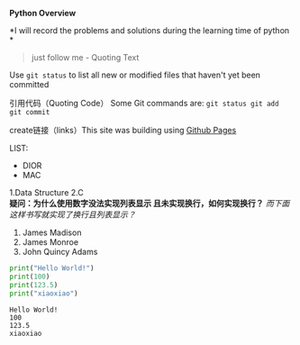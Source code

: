 
**Python Overview**

*I will record the problems and solutions during the learning time of python *

>just follow me    - Quoting Text

Use `git status` to list all new or modified files that haven't yet been committed


引用代码（Quoting Code）
Some Git commands are:
    ```
    git status
    git add
    git commit
    ```

create链接（links）This site was building using [Github Pages](https://pages.github.com)

LIST:
- DIOR
- MAC

1.Data Structure
2.C  
**疑问：为什么使用数字没法实现列表显示  且未实现换行，如何实现换行？**
*而下面这样书写就实现了换行且列表显示？*

1. James Madison
2. James Monroe
3. John Quincy Adams


```python
print("Hello World!")
print(100)
print(123.5)
print("xiaoxiao")
```

    Hello World!
    100
    123.5
    xiaoxiao
    


```python

```
